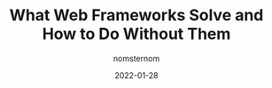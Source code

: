 ---
author: nomsternom
date: 2022-01-28
draft: true
publisher: smashingmag
tags:
  - frameworks
  - react
  - svelte
  - meta
target_url: https://www.smashingmagazine.com/2022/01/web-frameworks-guide-part1/
title: What Web Frameworks Solve and How to Do Without Them
---